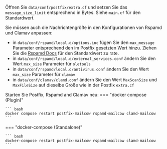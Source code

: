 Öffnen Sie `data/conf/postfix/extra.cf` und setzen Sie das `message_size_limit` entsprechend in Bytes. Siehe `main.cf` für den Standardwert.

Sie müssen auch die Nachrichtengröße in den Konfigurationen von Rspamd und Clamav anpassen:

+ in `data/conf/rspamd/local.d/options.inc` fügen Sie den `max_message` Parameter entsprechend den im Postfix gesetzten Wert hinzu. Ziehen Sie die [Rspamd Docs](https://rspamd.com/doc/configuration/options.html#:~:text=DoS%20(default%3A%201024)-,max_message,-maximum%20size%20of) für den Standardwert zu rate.
+ in `data/conf/rspamd/local.d/external_services.conf` ändern Sie den Wert `max_size` Parameter für `oletools`
+ in `data/conf/rspamd/local.d/antivirus.conf` ändern Sie den Wert `max_size` Parameter für `clamav`
+ in `data/conf/clamav/clamd.conf` ändern Sie den Wert `MaxScanSize` und `MaxFileSize` auf dieselbe Größe wie in der Postfix `extra.cf`

Starten Sie Postfix, Rspamd and Clamav neu:
=== "docker compose (Plugin)"

    ``` bash
    docker compose restart postfix-mailcow rspamd-mailcow clamd-mailcow
    ```

=== "docker-compose (Standalone)"

    ``` bash
    docker-compose restart postfix-mailcow rspamd-mailcow clamd-mailcow
    ```
